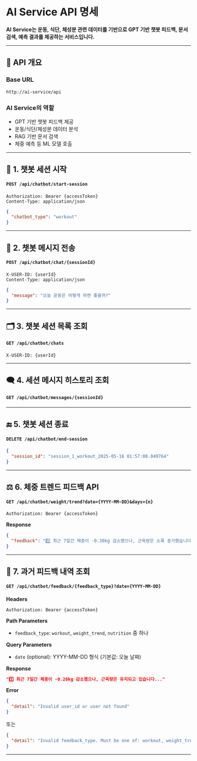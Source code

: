 # AI Service API 명세

**AI Service는 운동, 식단, 체성분 관련 데이터를 기반으로 GPT 기반 챗봇 피드백, 문서 검색, 예측 결과를 제공하는 서비스입니다.**

---

## 📌 API 개요

### Base URL
```
http://ai-service/api
```

### AI Service의 역할
- GPT 기반 챗봇 피드백 제공
- 운동/식단/체성분 데이터 분석
- RAG 기반 문서 검색
- 체중 예측 등 ML 모델 호출

---

## 🤖 1. 챗봇 세션 시작

#### `POST /api/chatbot/start-session`
```http
Authorization: Bearer {accessToken}
Content-Type: application/json
```
```json
{
  "chatbot_type": "workout"
}
```

---

## 💬 2. 챗봇 메시지 전송

#### `POST /api/chatbot/chat/{sessionId}`
```http
X-USER-ID: {userId}
Content-Type: application/json
```
```json
{
  "message": "오늘 운동은 어떻게 하면 좋을까?"
}
```

---

## 🗂️ 3. 챗봇 세션 목록 조회

#### `GET /api/chatbot/chats`
```http
X-USER-ID: {userId}
```

---

## 🗨️ 4. 세션 메시지 히스토리 조회

#### `GET /api/chatbot/messages/{sessionId}`

---

## 🔚 5. 챗봇 세션 종료

#### `DELETE /api/chatbot/end-session`
```json
{
  "session_id": "session_1_workout_2025-05-16 01:57:08.049764"
}
```

---

## ⚖️ 6. 체중 트렌드 피드백 API

#### `GET /api/chatbot/weight/trend?date={YYYY-MM-DD}&days={n}`

```http
Authorization: Bearer {accessToken}
```

**Response**
```json
{
  "feedback": "1️⃣ 최근 7일간 체중이 -0.30kg 감소했으나, 근육량은 소폭 증가했습니다..."
}
```

---

## 📜 7. 과거 피드백 내역 조회

#### `GET /api/chatbot/feedback/{feedback_type}?date={YYYY-MM-DD}`

**Headers**
```http
Authorization: Bearer {accessToken}
```

**Path Parameters**

- `feedback_type`: `workout`, `weight_trend`, `nutrition` 중 하나

**Query Parameters**

- `date` (optional): YYYY-MM-DD 형식 (기본값: 오늘 날짜)

**Response**
```json
"1️⃣ 최근 7일간 체중이 -0.20kg 감소했으나, 근육량은 유지되고 있습니다..."
```

**Error**
```json
{
  "detail": "Invalid user_id or user not found"
}
```
또는
```json
{
  "detail": "Invalid feedback_type. Must be one of: workout, weight_trend, nutrition"
}
```

---

